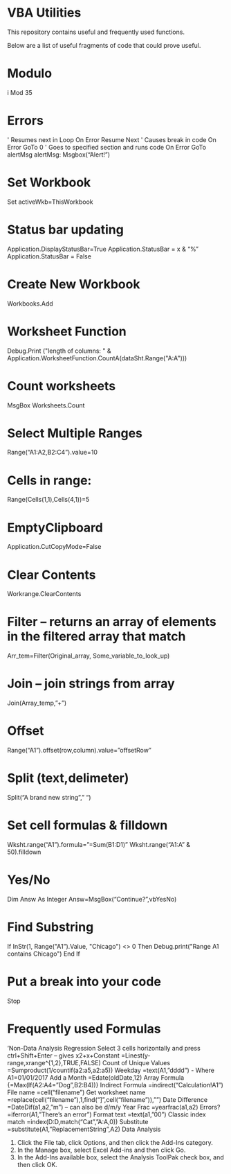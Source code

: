 # VBA Utilities
This repository contains useful and frequently used functions. 

Below are a list of useful fragments of code that could prove useful.

# Modulo
i Mod 35

# Errors
' Resumes next in Loop
On Error Resume Next
' Causes break in code
On Error GoTo 0
' Goes to specified section and runs code
On Error GoTo alertMsg
alertMsg:
	Msgbox(“Alert!”)

# Set Workbook
Set activeWkb=ThisWorkbook
  
# Status bar updating
Application.DisplayStatusBar=True
Application.StatusBar = x & “%”
Application.StatusBar = False

# Create New Workbook
Workbooks.Add

# Worksheet Function
Debug.Print ("length of columns: " & Application.WorksheetFunction.CountA(dataSht.Range("A:A")))

# Count worksheets
MsgBox Worksheets.Count

# Select Multiple Ranges
Range(“A1:A2,B2:C4”).value=10

# Cells in range:
Range(Cells(1,1),Cells(4,1))=5

# EmptyClipboard
Application.CutCopyMode=False

# Clear Contents
Workrange.ClearContents

# Filter – returns an array of elements in the filtered array that match
Arr_tem=Filter(Original_array, Some_variable_to_look_up)

# Join – join strings from array
Join(Array_temp,”+”)

# Offset
Range(“A1”).offset(row,column).value=”offsetRow”

# Split (text,delimeter)
Split(“A brand new string”,” “)

# Set cell formulas & filldown
Wksht.range(“A1”).formula=”=Sum(B1:D1)”
Wksht.range(“A1:A” & 50).filldown

# Yes/No
Dim Answ As Integer
Answ=MsgBox(“Continue?”,vbYesNo)


# Find Substring
If InStr(1, Range("A1”).Value, "Chicago") <> 0 Then
    Debug.print("Range A1 contains Chicago")
End If

# Put a break into your code
Stop

# Frequently used Formulas
‘Non-Data Analysis Regression
Select 3 cells horizontally and press ctrl+Shift+Enter – gives x2+x+Constant
=Linest(y-range,xrange^{1,2},TRUE,FALSE)
Count of Unique Values
=Sumproduct(1/countif(a2:a5,a2:a5))
Weekday
=text(A1,”dddd”)   - Where A1=01/01/2017
Add a Month
=Edate(oldDate,12)
Array Formula
{=Max(If(A2:A4=”Dog”,B2:B4))}
Indirect Formula
=indirect(“Calculation!A1”)
File name
=cell(“filename”)
Get worksheet name
=replace(cell(“filename”),1,find(“]”,cell(“filename”)),””)
Date Difference
=DateDif(a1,a2,”m”) – can also be d/m/y
Year Frac
=yearfrac(a1,a2)
Errors?
=iferror(A1,”There’s an error”)
Format text
=text(a1,”00”)
Classic index match
=index(D:D,match(“Cat”,”A:A,0))
Substitute
=substitute(A1,”ReplacementString”,A2)
Data Analysis
1.	Click the File tab, click Options, and then click the Add-Ins category.
2.	In the Manage box, select Excel Add-ins and then click Go.
3.	In the Add-Ins available box, select the Analysis ToolPak check box, and then click OK.

